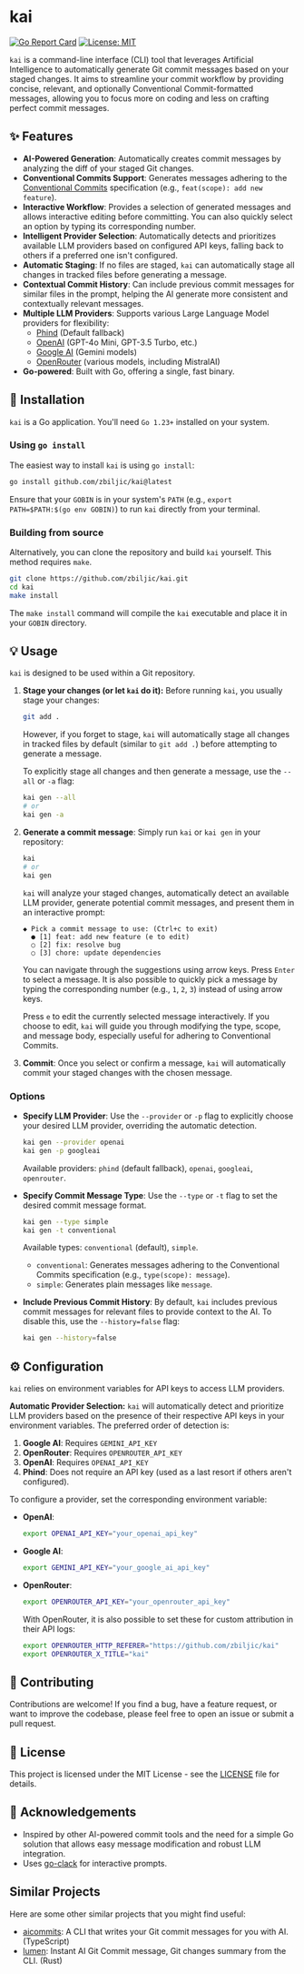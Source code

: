 # kai

[![Go Report Card](https://goreportcard.com/badge/github.com/zbiljic/kai)](https://goreportcard.com/report/github.com/zbiljic/kai)
[![License: MIT](https://img.shields.io/badge/License-MIT-yellow.svg)](https://opensource.org/licenses/MIT)

`kai` is a command-line interface (CLI) tool that leverages Artificial Intelligence to automatically generate Git commit messages based on your staged changes. It aims to streamline your commit workflow by providing concise, relevant, and optionally Conventional Commit-formatted messages, allowing you to focus more on coding and less on crafting perfect commit messages.

## ✨ Features

*   **AI-Powered Generation**: Automatically creates commit messages by analyzing the diff of your staged Git changes.
*   **Conventional Commits Support**: Generates messages adhering to the [Conventional Commits](https://www.conventionalcommits.org/en/v1.0.0/) specification (e.g., `feat(scope): add new feature`).
*   **Interactive Workflow**: Provides a selection of generated messages and allows interactive editing before committing. You can also quickly select an option by typing its corresponding number.
*   **Intelligent Provider Selection**: Automatically detects and prioritizes available LLM providers based on configured API keys, falling back to others if a preferred one isn't configured.
*   **Automatic Staging**: If no files are staged, `kai` can automatically stage all changes in tracked files before generating a message.
*   **Contextual Commit History**: Can include previous commit messages for similar files in the prompt, helping the AI generate more consistent and contextually relevant messages.
*   **Multiple LLM Providers**: Supports various Large Language Model providers for flexibility:
    *   [Phind](https://www.phind.com/) (Default fallback)
    *   [OpenAI](https://openai.com/) (GPT-4o Mini, GPT-3.5 Turbo, etc.)
    *   [Google AI](https://ai.google.dev/) (Gemini models)
    *   [OpenRouter](https://openrouter.ai/) (various models, including MistralAI)
*   **Go-powered**: Built with Go, offering a single, fast binary.

## 🚀 Installation

`kai` is a Go application. You'll need `Go 1.23+` installed on your system.

### Using `go install`

The easiest way to install `kai` is using `go install`:

```bash
go install github.com/zbiljic/kai@latest
```

Ensure that your `GOBIN` is in your system's `PATH` (e.g., `export PATH=$PATH:$(go env GOBIN)`) to run `kai` directly from your terminal.

### Building from source

Alternatively, you can clone the repository and build `kai` yourself. This method requires `make`.

```bash
git clone https://github.com/zbiljic/kai.git
cd kai
make install
```
The `make install` command will compile the `kai` executable and place it in your `GOBIN` directory.

## 💡 Usage

`kai` is designed to be used within a Git repository.

1.  **Stage your changes (or let `kai` do it):**
    Before running `kai`, you usually stage your changes:
    ```bash
    git add .
    ```
    However, if you forget to stage, `kai` will automatically stage all changes in tracked files by default (similar to `git add .`) before attempting to generate a message.

    To explicitly stage all changes and then generate a message, use the `--all` or `-a` flag:
    ```bash
    kai gen --all
    # or
    kai gen -a
    ```

2.  **Generate a commit message**:
    Simply run `kai` or `kai gen` in your repository:
    ```bash
    kai
    # or
    kai gen
    ```
    `kai` will analyze your staged changes, automatically detect an available LLM provider, generate potential commit messages, and present them in an interactive prompt:

    ```
    ◆ Pick a commit message to use: (Ctrl+c to exit)
      ● [1] feat: add new feature (e to edit)
      ○ [2] fix: resolve bug
      ○ [3] chore: update dependencies
    ```

    You can navigate through the suggestions using arrow keys. Press `Enter` to select a message.
    It is also possible to quickly pick a message by typing the corresponding number (e.g., `1`, `2`, `3`) instead of using arrow keys.

    Press `e` to edit the currently selected message interactively. If you choose to edit, `kai` will guide you through modifying the type, scope, and message body, especially useful for adhering to Conventional Commits.

3.  **Commit**: Once you select or confirm a message, `kai` will automatically commit your staged changes with the chosen message.

### Options

*   **Specify LLM Provider**: Use the `--provider` or `-p` flag to explicitly choose your desired LLM provider, overriding the automatic detection.
    ```bash
    kai gen --provider openai
    kai gen -p googleai
    ```
    Available providers: `phind` (default fallback), `openai`, `googleai`, `openrouter`.

*   **Specify Commit Message Type**: Use the `--type` or `-t` flag to set the desired commit message format.
    ```bash
    kai gen --type simple
    kai gen -t conventional
    ```
    Available types: `conventional` (default), `simple`.
    *   `conventional`: Generates messages adhering to the Conventional Commits specification (e.g., `type(scope): message`).
    *   `simple`: Generates plain messages like `message`.

*   **Include Previous Commit History**: By default, `kai` includes previous commit messages for relevant files to provide context to the AI. To disable this, use the `--history=false` flag:
    ```bash
    kai gen --history=false
    ```

## ⚙️ Configuration

`kai` relies on environment variables for API keys to access LLM providers.

**Automatic Provider Selection:** `kai` will automatically detect and prioritize LLM providers based on the presence of their respective API keys in your environment variables. The preferred order of detection is:
1.  **Google AI**: Requires `GEMINI_API_KEY`
2.  **OpenRouter**: Requires `OPENROUTER_API_KEY`
3.  **OpenAI**: Requires `OPENAI_API_KEY`
4.  **Phind**: Does not require an API key (used as a last resort if others aren't configured).

To configure a provider, set the corresponding environment variable:

*   **OpenAI**:
    ```bash
    export OPENAI_API_KEY="your_openai_api_key"
    ```

*   **Google AI**:
    ```bash
    export GEMINI_API_KEY="your_google_ai_api_key"
    ```

*   **OpenRouter**:
    ```bash
    export OPENROUTER_API_KEY="your_openrouter_api_key"
    ```
    With OpenRouter, it is also possible to set these for custom attribution in their API logs:
    ```bash
    export OPENROUTER_HTTP_REFERER="https://github.com/zbiljic/kai"
    export OPENROUTER_X_TITLE="kai"
    ```

## 🤝 Contributing

Contributions are welcome! If you find a bug, have a feature request, or want to improve the codebase, please feel free to open an issue or submit a pull request.

## 📄 License

This project is licensed under the MIT License - see the [LICENSE](LICENSE) file for details.

## 🙏 Acknowledgements

*   Inspired by other AI-powered commit tools and the need for a simple Go solution that allows easy message modification and robust LLM integration.
*   Uses [go-clack](https://github.com/orochaa/go-clack) for interactive prompts.

## Similar Projects

Here are some other similar projects that you might find useful:

*   [aicommits](https://github.com/Nutlope/aicommits): A CLI that writes your Git commit messages for you with AI. (TypeScript)
*   [lumen](https://github.com/jnsahaj/lumen): Instant AI Git Commit message, Git changes summary from the CLI. (Rust)
